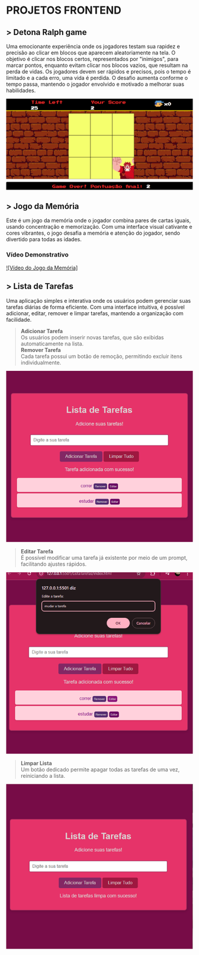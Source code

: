 # PROJETOS FRONTEND 

## > Detona Ralph game 
Uma emocionante experiência onde os jogadores testam sua rapidez e precisão ao clicar em blocos que aparecem aleatoriamente na tela. O objetivo é clicar nos blocos certos, representados por "inimigos", para marcar pontos, enquanto evitam clicar nos blocos vazios, que resultam na perda de vidas.
Os jogadores devem ser rápidos e precisos, pois o tempo é limitado e a cada erro, uma vida é perdida. O desafio aumenta conforme o tempo passa, mantendo o jogador envolvido e motivado a melhorar suas habilidades.

![Demo do jogo](DetonaRalph/src/images/ex.png)

## > Jogo da Memória
Este é um jogo da memória onde o jogador combina pares de cartas iguais, usando concentração e memorização. Com uma interface visual cativante e cores vibrantes, o jogo desafia a memória e atenção do jogador, sendo divertido para todas as idades.

### Vídeo Demonstrativo
[![Vídeo do Jogo da Memória]](MemoryGame/src/video/videojogodamem.mp4)

## > Lista de Tarefas
Uma aplicação simples e interativa onde os usuários podem gerenciar suas tarefas diárias de forma eficiente. Com uma interface intuitiva, é possível adicionar, editar, remover e limpar tarefas, mantendo a organização com facilidade.  

> **Adicionar Tarefa**  
Os usuários podem inserir novas tarefas, que são exibidas automaticamente na lista.   
> **Remover Tarefa**  
Cada tarefa possui um botão de remoção, permitindo excluir itens individualmente.

![Demo](<src/Captura de tela 2025-02-25 215137 - Copia.png>)

> **Editar Tarefa**  
É possível modificar uma tarefa já existente por meio de um prompt, facilitando ajustes rápidos.
 
![alt text](</src/Captura de tela 2025-02-25 215216.png>)

> **Limpar Lista**  
Um botão dedicado permite apagar todas as tarefas de uma vez, reiniciando a lista.

![alt text](</src/Captura de tela 2025-02-25 215257.png>)

